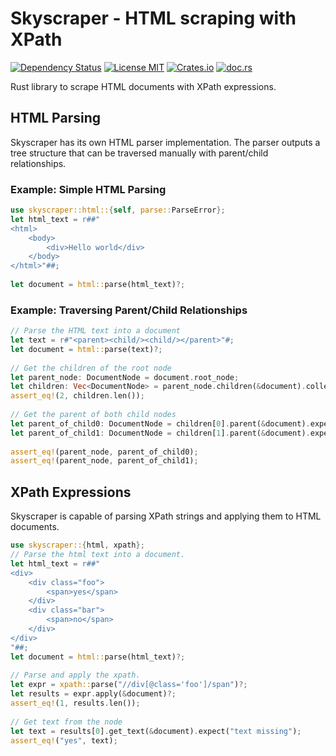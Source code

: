 # Skyscraper - HTML scraping with XPath

[![Dependency Status](https://deps.rs/repo/github/James-LG/Skyscraper/status.svg)](https://deps.rs/repo/github/James-LG/Skyscraper)
[![License MIT](https://img.shields.io/badge/license-MIT-blue.svg)](https://github.com/James-LG/Skyscraper/blob/master/LICENSE)
[![Crates.io](https://img.shields.io/crates/v/skyscraper.svg)](https://crates.io/crates/skyscraper)
[![doc.rs](https://docs.rs/skyscraper/badge.svg)](https://docs.rs/skyscraper)

Rust library to scrape HTML documents with XPath expressions.

## HTML Parsing

Skyscraper has its own HTML parser implementation. The parser outputs a
tree structure that can be traversed manually with parent/child relationships.

### Example: Simple HTML Parsing

```rust
use skyscraper::html::{self, parse::ParseError};
let html_text = r##"
<html>
    <body>
        <div>Hello world</div>
    </body>
</html>"##;
 
let document = html::parse(html_text)?;
```

### Example: Traversing Parent/Child Relationships

```rust
// Parse the HTML text into a document
let text = r#"<parent><child/><child/></parent>"#;
let document = html::parse(text)?;
 
// Get the children of the root node
let parent_node: DocumentNode = document.root_node;
let children: Vec<DocumentNode> = parent_node.children(&document).collect();
assert_eq!(2, children.len());
 
// Get the parent of both child nodes
let parent_of_child0: DocumentNode = children[0].parent(&document).expect("parent of child 0 missing");
let parent_of_child1: DocumentNode = children[1].parent(&document).expect("parent of child 1 missing");
 
assert_eq!(parent_node, parent_of_child0);
assert_eq!(parent_node, parent_of_child1);
```

## XPath Expressions

Skyscraper is capable of parsing XPath strings and applying them to HTML
documents.

```rust
use skyscraper::{html, xpath};
// Parse the html text into a document.
let html_text = r##"
<div>
    <div class="foo">
        <span>yes</span>
    </div>
    <div class="bar">
        <span>no</span>
    </div>
</div>
"##;
let document = html::parse(html_text)?;
 
// Parse and apply the xpath.
let expr = xpath::parse("//div[@class='foo']/span")?;
let results = expr.apply(&document)?;
assert_eq!(1, results.len());
 
// Get text from the node
let text = results[0].get_text(&document).expect("text missing");
assert_eq!("yes", text);
```

